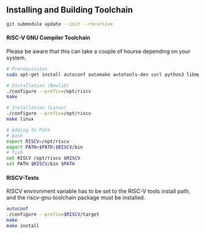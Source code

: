 ## Installing and Building Toolchain

```bash
git submodule update --init --recursive
```

#### RISC-V GNU Compiler Toolchain

Please be aware that this can take a couple of hourse depending on your system.
```bash
# Prerequisites
sudo apt-get install autoconf automake autotools-dev curl python3 libmpc-dev libmpfr-dev libgmp-dev gawk build-essential bison flex texinfo gperf libtool patchutils bc zlib1g-dev libexpat-dev ninja-build

# Installation (Newlib)
./configure --prefix=/opt/riscv
make

# Installation (Linux)
./configure --prefix=/opt/riscv
make linux

# Adding to Path
# bash
export RISCV=/opt/riscv
export PATH=$PATH:$RISCV/bin
# fish
set RISCV /opt/riscv $RISCV
set PATH $RISCV/bin $PATH
```

#### RISCV-Tests
RISCV environment variable has to be set to the RISC-V tools install path, and the riscv-gnu-toolchain package must be installed.
```bash
autoconf
./configure --prefix=$RISCV/target
make
make install
```